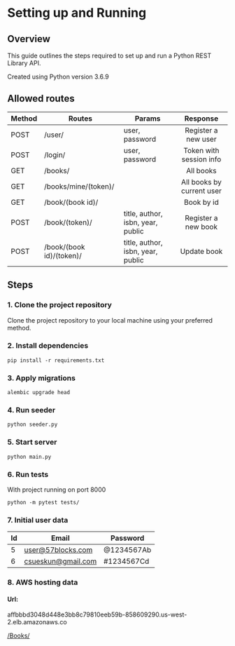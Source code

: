 
# Setting up and Running

## Overview

This guide outlines the steps required to set up and run a Python REST Library API.

Created using Python version 3.6.9

## Allowed routes

|Method| Routes                   | Params                            | Response                  |
| ---- | -------------            | -------                           |:-------------:            |
| POST | /user/                   | user, password                    | Register a new user       |
| POST | /login/                  | user, password                    | Token with session info   |
| GET  | /books/                  |                                   | All books                 |
| GET  | /books/mine/(token)/     |                                   | All books by current user |
| GET  | /book/(book id)/         |                                   | Book by id                |
| POST | /book/(token)/           | title, author, isbn, year, public | Register a new book       |
| POST | /book/(book id)/(token)/ | title, author, isbn, year, public | Update book               |

## Steps

### 1. Clone the project repository

Clone the project repository to your local machine using your preferred method.

### 2. Install dependencies
```
pip install -r requirements.txt
```

### 3. Apply migrations

```
alembic upgrade head
```

### 4. Run seeder

```
python seeder.py
```

### 5. Start server

```
python main.py
```

### 6. Run tests

With project running on port 8000

```
python -m pytest tests/
```

### 7. Initial user data

| Id | Email                   | Password          |
|----| -----                   | --------          |
| 5  | user@57blocks.com       | @1234567Ab        |
| 6  | csueskun@gmail.com      | #1234567Cd        |


### 8. AWS hosting data

#### Url:
affbbbd3048d448e3bb8c79810eeb59b-858609290.us-west-2.elb.amazonaws.co

[/Books/](affbbbd3048d448e3bb8c79810eeb59b-858609290.us-west-2.elb.amazonaws.com/books/)
